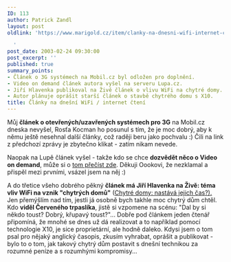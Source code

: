 ```yaml
---
ID: 113
author: Patrick Zandl
layout: post
oldlink: 'https://www.marigold.cz/item/clanky-na-dnesni-wifi-internet-cteni

  '
post_date: 2003-02-24 09:30:00
post_excerpt: ''
published: true
summary_points:
- Článek o 3G systémech na Mobil.cz byl odložen pro doplnění.
- Video on demand článek autora vyšel na serveru Lupa.cz.
- Jiří Hlavenka publikoval na Živě článek o vlivu WiFi na chytré domy.
- Autor plánuje oprášit starší článek o stavbě chytrého domu s X10.
title: Články na dnešní WiFi / internet čtení
---
```


<p>
Můj <STRONG>článek o otevřených/uzavřených systémech pro 3G</STRONG> na Mobil.cz dneska nevyšel, Rosťa Kocman ho posunul s tím, že je moc dobrý, aby k němu ještě nesehnal další články, což raději beru jako pochvalu :) Čili na link z předchozí zprávy je zbytečno klikat - zatím nikam nevede. </p>

<p>
Naopak na Lupě článek vyšel - takže kdo se chce <STRONG>dozvědět něco o Video on demand</STRONG>, může si o <A href="http://www.lupa.cz/clanek.php3?show=2725" target=_blank>tom přečíst zde</A>. Děkuji Oookovi, že nezklamal a přispěl mezi prvními, vsázel jsem na něj :)</p>

<p>
A do třetice všeho dobrého pěkný <STRONG>článek má Jiří Hlavenka na Živě: téma vliv WiFi na vznik "chytrých domů"</STRONG> (<A href="http://www.zive.cz/h/Uzivatel/Ar.asp?ARI=109527&amp;CAI=2104" target=_blank>Chytré domy: nastává jejich čas?). </A>Jen přemýšlím nad tím, jestli já osobně bych takhle moc chytrý dům chtěl. Kdo <STRONG>viděl Červeného trpaslíka</STRONG>, jistě si vzpomene na scénu: "Dal by si někdo toust? Dobrý, křupavý toust?"... Dobře pod článkem jeden čtenář připomíná, že mnohé se dnes už dá realizovat a to například pomocí technologie X10, je sice proprietární, ale hodně daleko. Kdysi jsem o tom psal pro nějaký anglický časopis, zkusím vyhrabat, oprášit a publikovat - bylo to o tom, jak takový chytrý dům postavit s dnešní technikou za rozumné peníze a s rozumhými kompromisy...</p>